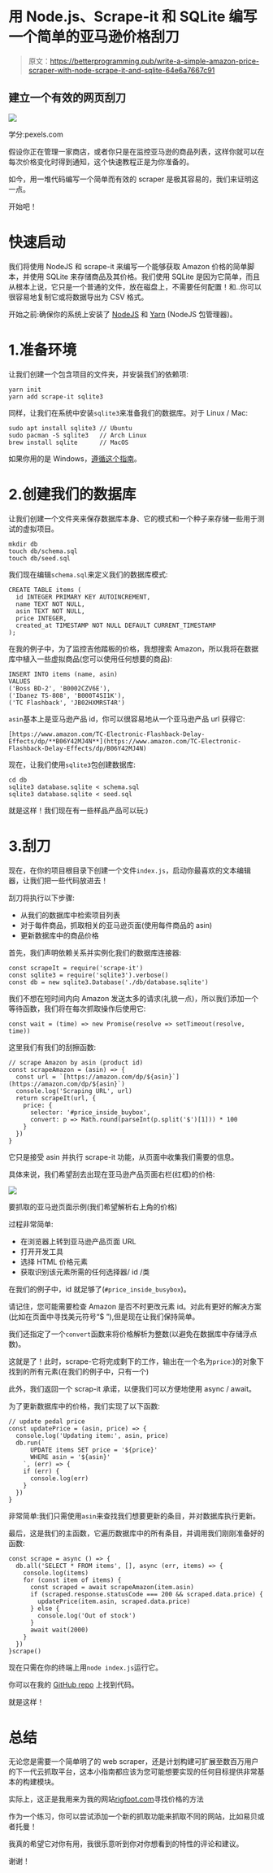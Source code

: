 # 用 Node.js、Scrape-it 和 SQLite 编写一个简单的亚马逊价格刮刀

> 原文：<https://betterprogramming.pub/write-a-simple-amazon-price-scraper-with-node-scrape-it-and-sqlite-64e6a7667c91>

## 建立一个有效的网页刮刀

![](img/5daca3a1fb458ded64d12f2c3c160288.png)

学分:pexels.com

假设你正在管理一家商店，或者你只是在监控亚马逊的商品列表，这样你就可以在每次价格变化时得到通知，这个快速教程正是为你准备的。

如今，用一堆代码编写一个简单而有效的 scraper 是极其容易的，我们来证明这一点。

开始吧！

# 快速启动

我们将使用 NodeJS 和 scrape-it 来编写一个能够获取 Amazon 价格的简单脚本，并使用 SQLite 来存储商品及其价格。我们使用 SQLite 是因为它简单，而且从根本上说，它只是一个普通的文件，放在磁盘上，不需要任何配置！和..你可以很容易地复制它或将数据导出为 CSV 格式。

开始之前:确保你的系统上安装了 [NodeJS](https://nodejs.dev/learn/how-to-install-nodejs) 和 [Yarn](https://classic.yarnpkg.com/lang/en/docs/install/#debian-stable) (NodeJS 包管理器)。

# 1.准备环境

让我们创建一个包含项目的文件夹，并安装我们的依赖项:

```
yarn init
yarn add scrape-it sqlite3
```

同样，让我们在系统中安装`sqlite3`来准备我们的数据库。对于 Linux / Mac:

```
sudo apt install sqlite3 // Ubuntu
sudo pacman -S sqlite3   // Arch Linux
brew install sqlite      // MacOS
```

如果你用的是 Windows，[遵循这个指南](https://www.configserverfirewall.com/windows-10/install-sqlite3-on-windows-10/)。

# 2.创建我们的数据库

让我们创建一个文件夹来保存数据库本身、它的模式和一个种子来存储一些用于测试的虚拟项目。

```
mkdir db
touch db/schema.sql
touch db/seed.sql
```

我们现在编辑`schema.sql`来定义我们的数据库模式:

```
CREATE TABLE items (
  id INTEGER PRIMARY KEY AUTOINCREMENT,
  name TEXT NOT NULL,
  asin TEXT NOT NULL,
  price INTEGER,
  created_at TIMESTAMP NOT NULL DEFAULT CURRENT_TIMESTAMP
);
```

在我的例子中，为了监控吉他踏板的价格，我想搜索 Amazon，所以我将在数据库中植入一些虚拟商品(您可以使用任何想要的商品):

```
INSERT INTO items (name, asin)
VALUES
('Boss BD-2', 'B0002CZV6E'),
('Ibanez TS-808', 'B000T4SI1K'),
('TC Flashback', 'JB02HXMRST4R')
```

`asin`基本上是亚马逊产品 id，你可以很容易地从一个亚马逊产品 url 获得它:

```
[https://www.amazon.com/TC-Electronic-Flashback-Delay-Effects/dp/**B06Y42MJ4N**](https://www.amazon.com/TC-Electronic-Flashback-Delay-Effects/dp/B06Y42MJ4N)
```

现在，让我们使用`sqlite3`包创建数据库:

```
cd db
sqlite3 database.sqlite < schema.sql
sqlite3 database.sqlite < seed.sql
```

就是这样！我们现在有一些样品产品可以玩:)

# 3.刮刀

现在，在你的项目根目录下创建一个文件`index.js`，启动你最喜欢的文本编辑器，让我们把一些代码放进去！

刮刀将执行以下步骤:

*   从我们的数据库中检索项目列表
*   对于每件商品，抓取相关的亚马逊页面(使用每件商品的 asin)
*   更新数据库中的商品价格

首先，我们声明依赖关系并实例化我们的数据库连接器:

```
const scrapeIt = require('scrape-it')
const sqlite3 = require('sqlite3').verbose()
const db = new sqlite3.Database('./db/database.sqlite')
```

我们不想在短时间内向 Amazon 发送太多的请求(礼貌一点)，所以我们添加一个等待函数，我们将在每次抓取操作后使用它:

```
const wait = (time) => new Promise(resolve => setTimeout(resolve, time))
```

这里我们有我们的刮擦函数:

```
// scrape Amazon by asin (product id)
const scrapeAmazon = (asin) => {
  const url = `[https://amazon.com/dp/${asin}`](https://amazon.com/dp/${asin}`)
  console.log('Scraping URL', url)
  return scrapeIt(url, {
    price: {
      selector: '#price_inside_buybox',
      convert: p => Math.round(parseInt(p.split('$')[1])) * 100
    }
  })
}
```

它只是接受 asin 并执行 scrape-it 功能，从页面中收集我们需要的信息。

具体来说，我们希望刮去出现在亚马逊产品页面右栏(红框)的价格:

![](img/04d905dfbb5b8a6641bfdee2e94758d3.png)

要抓取的亚马逊页面示例(我们希望解析右上角的价格)

过程非常简单:

*   在浏览器上转到亚马逊产品页面 URL
*   打开开发工具
*   选择 HTML 价格元素
*   获取识别该元素所需的任何选择器/ id /类

在我们的例子中，id 就足够了(`#price_inside_busybox`)。

请记住，您可能需要检查 Amazon 是否不时更改元素 id。对此有更好的解决方案(比如在页面中寻找美元符号“$ ”),但是现在让我们保持简单。

我们还指定了一个`convert`函数来将价格解析为整数(以避免在数据库中存储浮点数)。

这就是了！此时，scrape-它将完成剩下的工作，输出在一个名为`price`:)的对象下找到的所有元素(在我们的例子中，只有一个)

此外，我们返回一个 scrap-it 承诺，以便我们可以方便地使用 async / await。

为了更新数据库中的价格，我们实现了以下函数:

```
// update pedal price
const updatePrice = (asin, price) => {
  console.log('Updating item:', asin, price)
  db.run(`
      UPDATE items SET price = '${price}'
      WHERE asin = '${asin}'
    `, (err) => {
    if (err) {
      console.log(err)
    }
  })
}
```

非常简单:我们只需使用`asin`来查找我们想要更新的条目，并对数据库执行更新。

最后，这是我们的主函数，它遍历数据库中的所有条目，并调用我们刚刚准备好的函数:

```
const scrape = async () => {
  db.all('SELECT * FROM items', [], async (err, items) => {
    console.log(items)
    for (const item of items) {
      const scraped = await scrapeAmazon(item.asin)
      if (scraped.response.statusCode === 200 && scraped.data.price) {
        updatePrice(item.asin, scraped.data.price)
      } else {
        console.log('Out of stock')
      }
      await wait(2000)
    }
  })
}scrape()
```

现在只需在你的终端上用`node index.js`运行它。

你可以在我的 [GitHub repo](https://github.com/Mikepicker/blog_basic_scraper) 上找到代码。

就是这样！

# 总结

无论您是需要一个简单明了的 web scraper，还是计划构建可扩展至数百万用户的下一代云抓取平台，这本小指南都应该为您可能想要实现的任何目标提供非常基本的构建模块。

实际上，这正是我用来为我的网站[rigfoot.com](http://rigfoot.com)寻找价格的方法

作为一个练习，你可以尝试添加一个新的抓取功能来抓取不同的网站，比如易贝或者托曼！

我真的希望它对你有用，我很乐意听到你对你想看到的特性的评论和建议。

谢谢！